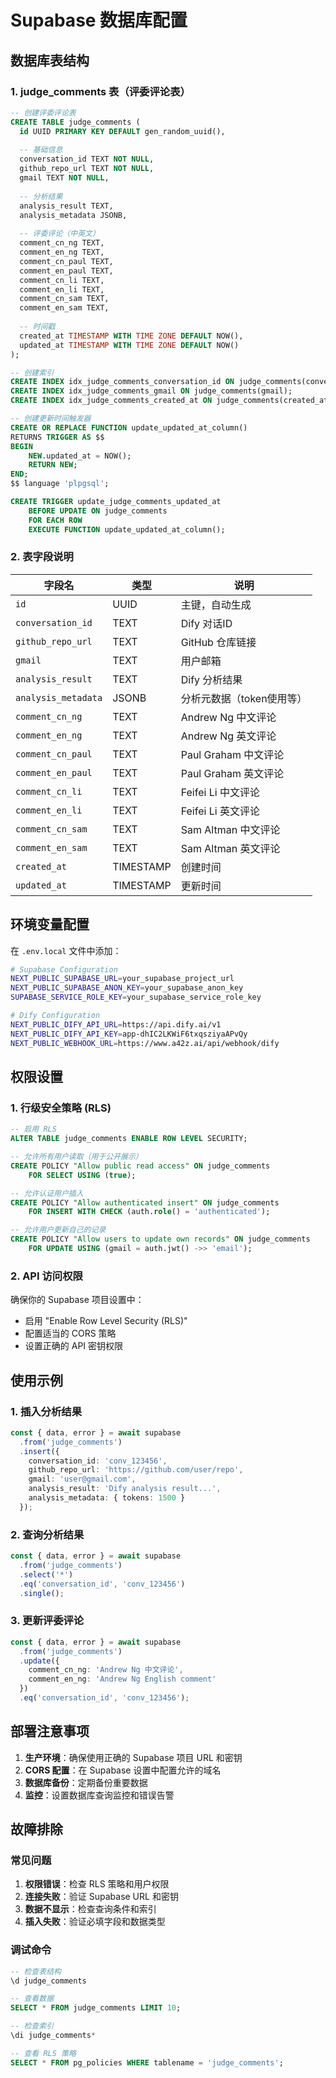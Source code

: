 # Supabase 数据库配置

## 数据库表结构

### 1. judge_comments 表（评委评论表）

```sql
-- 创建评委评论表
CREATE TABLE judge_comments (
  id UUID PRIMARY KEY DEFAULT gen_random_uuid(),
  
  -- 基础信息
  conversation_id TEXT NOT NULL,
  github_repo_url TEXT NOT NULL,
  gmail TEXT NOT NULL,
  
  -- 分析结果
  analysis_result TEXT,
  analysis_metadata JSONB,
  
  -- 评委评论（中英文）
  comment_cn_ng TEXT,
  comment_en_ng TEXT,
  comment_cn_paul TEXT,
  comment_en_paul TEXT,
  comment_cn_li TEXT,
  comment_en_li TEXT,
  comment_cn_sam TEXT,
  comment_en_sam TEXT,
  
  -- 时间戳
  created_at TIMESTAMP WITH TIME ZONE DEFAULT NOW(),
  updated_at TIMESTAMP WITH TIME ZONE DEFAULT NOW()
);

-- 创建索引
CREATE INDEX idx_judge_comments_conversation_id ON judge_comments(conversation_id);
CREATE INDEX idx_judge_comments_gmail ON judge_comments(gmail);
CREATE INDEX idx_judge_comments_created_at ON judge_comments(created_at);

-- 创建更新时间触发器
CREATE OR REPLACE FUNCTION update_updated_at_column()
RETURNS TRIGGER AS $$
BEGIN
    NEW.updated_at = NOW();
    RETURN NEW;
END;
$$ language 'plpgsql';

CREATE TRIGGER update_judge_comments_updated_at 
    BEFORE UPDATE ON judge_comments 
    FOR EACH ROW 
    EXECUTE FUNCTION update_updated_at_column();
```

### 2. 表字段说明

| 字段名 | 类型 | 说明 |
|--------|------|------|
| `id` | UUID | 主键，自动生成 |
| `conversation_id` | TEXT | Dify 对话ID |
| `github_repo_url` | TEXT | GitHub 仓库链接 |
| `gmail` | TEXT | 用户邮箱 |
| `analysis_result` | TEXT | Dify 分析结果 |
| `analysis_metadata` | JSONB | 分析元数据（token使用等） |
| `comment_cn_ng` | TEXT | Andrew Ng 中文评论 |
| `comment_en_ng` | TEXT | Andrew Ng 英文评论 |
| `comment_cn_paul` | TEXT | Paul Graham 中文评论 |
| `comment_en_paul` | TEXT | Paul Graham 英文评论 |
| `comment_cn_li` | TEXT | Feifei Li 中文评论 |
| `comment_en_li` | TEXT | Feifei Li 英文评论 |
| `comment_cn_sam` | TEXT | Sam Altman 中文评论 |
| `comment_en_sam` | TEXT | Sam Altman 英文评论 |
| `created_at` | TIMESTAMP | 创建时间 |
| `updated_at` | TIMESTAMP | 更新时间 |

## 环境变量配置

在 `.env.local` 文件中添加：

```bash
# Supabase Configuration
NEXT_PUBLIC_SUPABASE_URL=your_supabase_project_url
NEXT_PUBLIC_SUPABASE_ANON_KEY=your_supabase_anon_key
SUPABASE_SERVICE_ROLE_KEY=your_supabase_service_role_key

# Dify Configuration
NEXT_PUBLIC_DIFY_API_URL=https://api.dify.ai/v1
NEXT_PUBLIC_DIFY_API_KEY=app-dhIC2LKWiF6txqsziyaAPvQy
NEXT_PUBLIC_WEBHOOK_URL=https://www.a42z.ai/api/webhook/dify
```

## 权限设置

### 1. 行级安全策略 (RLS)

```sql
-- 启用 RLS
ALTER TABLE judge_comments ENABLE ROW LEVEL SECURITY;

-- 允许所有用户读取（用于公开展示）
CREATE POLICY "Allow public read access" ON judge_comments
    FOR SELECT USING (true);

-- 允许认证用户插入
CREATE POLICY "Allow authenticated insert" ON judge_comments
    FOR INSERT WITH CHECK (auth.role() = 'authenticated');

-- 允许用户更新自己的记录
CREATE POLICY "Allow users to update own records" ON judge_comments
    FOR UPDATE USING (gmail = auth.jwt() ->> 'email');
```

### 2. API 访问权限

确保你的 Supabase 项目设置中：
- 启用 "Enable Row Level Security (RLS)"
- 配置适当的 CORS 策略
- 设置正确的 API 密钥权限

## 使用示例

### 1. 插入分析结果

```typescript
const { data, error } = await supabase
  .from('judge_comments')
  .insert({
    conversation_id: 'conv_123456',
    github_repo_url: 'https://github.com/user/repo',
    gmail: 'user@gmail.com',
    analysis_result: 'Dify analysis result...',
    analysis_metadata: { tokens: 1500 }
  });
```

### 2. 查询分析结果

```typescript
const { data, error } = await supabase
  .from('judge_comments')
  .select('*')
  .eq('conversation_id', 'conv_123456')
  .single();
```

### 3. 更新评委评论

```typescript
const { data, error } = await supabase
  .from('judge_comments')
  .update({
    comment_cn_ng: 'Andrew Ng 中文评论',
    comment_en_ng: 'Andrew Ng English comment'
  })
  .eq('conversation_id', 'conv_123456');
```

## 部署注意事项

1. **生产环境**：确保使用正确的 Supabase 项目 URL 和密钥
2. **CORS 配置**：在 Supabase 设置中配置允许的域名
3. **数据库备份**：定期备份重要数据
4. **监控**：设置数据库查询监控和错误告警

## 故障排除

### 常见问题

1. **权限错误**：检查 RLS 策略和用户权限
2. **连接失败**：验证 Supabase URL 和密钥
3. **数据不显示**：检查查询条件和索引
4. **插入失败**：验证必填字段和数据类型

### 调试命令

```sql
-- 检查表结构
\d judge_comments

-- 查看数据
SELECT * FROM judge_comments LIMIT 10;

-- 检查索引
\di judge_comments*

-- 查看 RLS 策略
SELECT * FROM pg_policies WHERE tablename = 'judge_comments';
``` 